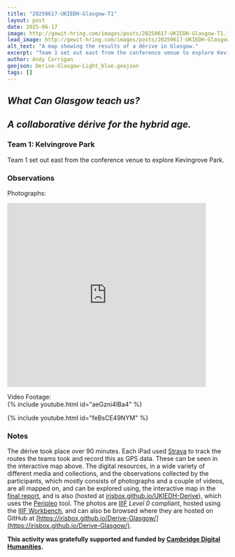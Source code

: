 ```yaml
---
title: "20250617-UKIEDH-Glasgow-T1"
layout: post
date: 2025-06-17
image: http://gewit-hring.com/images/posts/20250617-UKIEDH-Glasgow-T1.jpg
lead_image: http://gewit-hring.com/images/posts/20250617-UKIEDH-Glasgow-T1.jpg
alt_text: "A map showing the results of a dérive in Glasgow."
excerpt: "Team 1 set out east from the conference venue to explore Kevingrove Park. What did they find?"
author: Andy Corrigan
geojson: Derive-Glasgow-Light_blue.geojson  
tags: []
---
```

## ***What Can Glasgow teach us?***   
## ***A collaborative dérive for the hybrid age.***  

### Team 1: Kelvingrove Park

Team 1 set out east from the conference venue to explore Kevingrove Park.

### Observations  
  
Photographs:  
<iframe src="https://uv-v4.netlify.app/uv.html#?manifest=https://irisbox.github.io/Derive-Glasgow/manifests/Team-1-Kelvingrove-Park.json&c=0&m=0&cv=0&config=&locales=en-GB:English (GB),cy-GB:Cymraeg,fr-FR:Français (FR),pl-PL:Polski,sv-SE:Svenska" width="90%" height="420" allowfullscreen frameborder="0"></iframe>  
  
Video Footage:  
{% include youtube.html id="aeGzni4lBa4" %}  
  
{% include youtube.html id="feBsCE49NYM" %}    
  
### Notes
The dérive took place over 90 minutes. Each iPad used [Strava](https://www.strava.com/) to track the routes the teams took and record this as GPS data. These can be seen in the interactive map above. The digital resources, in a wide variety of different media and collections, and the observations collected by the participants, which mostly consists of photographs and a couple of videos, are all mapped on, and can be explored using, the interactive map in the [final report](https://gewit-hring.com/journal/ukiedh-glasgow/), and is also (hosted at [irisbox.github.io/UKIEDH-Derive](https://irisbox.github.io/UKIEDH-Derive/)), which uses the [Peripleo](https://britishlibrary.github.io/locating-a-national-collection/Peripleo.html) tool. The photos are [IIIF](https://iiif.io/) *Level 0* compliant, hosted using the [IIIF Workbench](https://github.com/glenrobson/github_iiif), and can also be browsed where they are hosted on GitHub at [https://irisbox.github.io/Derive-Glasgow/](https://irisbox.github.io/Derive-Glasgow/).     
  
**This activity was gratefully supported and funded by [Cambridge Digital Humanities](https://www.cdh.cam.ac.uk/).**   
